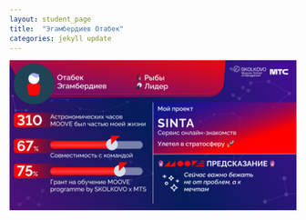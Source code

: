 ```yaml
---
layout: student_page
title:  "Эгамбердиев Отабек"
categories: jekyll update
---
```

<img class="img-fluid" src="/img/posts/Эгамбердиев Отабек.png" alt="moove-1">
